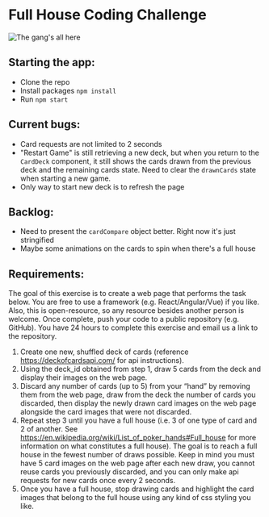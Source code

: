 # Full House Coding Challenge
![The gang's all here](https://cdn.cnn.com/cnnnext/dam/assets/190312133445-full-house-super-tease.jpg)

## Starting the app:
* Clone the repo
* Install packages `npm install`
* Run `npm start`

## Current bugs:
* Card requests are not limited to 2 seconds
* "Restart Game" is still retrieving a new deck, but when you return to the `CardDeck` component, it still shows the cards drawn from the previous deck and the remaining cards state. Need to clear the `drawnCards` state when starting a new game.
* Only way to start new deck is to refresh the page

## Backlog:
* Need to present the `cardCompare` object better. Right now it's just stringified
* Maybe some animations on the cards to spin when there's a full house

## Requirements:
The goal of this exercise is to create a web page that performs the task below. You are
free to use a framework (e.g. React/Angular/Vue) if you like. Also, this is open-resource,
so any resource besides another person is welcome. Once complete, push your code to
a public repository (e.g. GitHub). You have 24 hours to complete this exercise and email
us a link to the repository.

1. Create one new, shuffled deck of cards (reference https://deckofcardsapi.com/
for api instructions).
2. Using the deck_id obtained from step 1, draw 5 cards from the deck and display
their images on the web page.
3. Discard any number of cards (up to 5) from your “hand” by removing them from
the web page, draw from the deck the number of cards you discarded, then
display the newly drawn card images on the web page alongside the card images
that were not discarded.
4. Repeat step 3 until you have a full house (i.e. 3 of one type of card and 2 of
another. See https://en.wikipedia.org/wiki/List_of_poker_hands#Full_house for
more information on what constitutes a full house). The goal is to reach a full
house in the fewest number of draws possible. Keep in mind you must have 5
card images on the web page after each new draw, you cannot reuse cards you
previously discarded, and you can only make api requests for new cards once
every 2 seconds.
5. Once you have a full house, stop drawing cards and highlight the card images
that belong to the full house using any kind of css styling you like.
